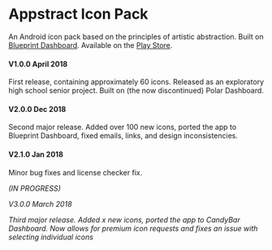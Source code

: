# Appstract Icon Pack

An Android icon pack based on the principles of artistic abstraction. Built on [Blueprint Dashboard](https://github.com/jahirfiquitiva/Blueprint). Available on the [Play Store](https://play.google.com/store/apps/details?id=com.melon.appstract).

#### V1.0.0 April 2018
First release, containing approximately 60 icons. Released as an exploratory high school senior project. Built on (the now discontinued) Polar Dashboard.

#### V2.0.0 Dec 2018
Second major release. Added over 100 new icons, ported the app to Blueprint Dashboard, fixed emails, links, and design inconsistencies. 

#### V2.1.0 Jan 2018
Minor bug fixes and license checker fix.

_(IN PROGRESS)_

_V3.0.0 March 2018_

_Third major release. Added x new icons, ported the app to CandyBar Dashboard. Now allows for premium icon requests and fixes an issue with selecting individual icons_
